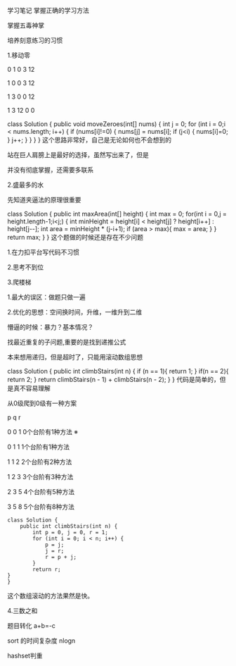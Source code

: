 学习笔记
掌握正确的学习方法

掌握五毒神掌

培养刻意练习的习惯



1.移动零

0 1 0 3 12

1 0 0 3 12

1 3 0 0 12

1 3 12 0 0

class Solution {
    public void moveZeroes(int[] nums) {
        int j = 0;
        for (int i = 0;i < nums.length; i++) {
            if (nums[i]!=0) {
                nums[j] = nums[i];
                if (j<i) {
                    nums[i]=0;
                }
                j++;
            }
        }
    }
}
这个思路非常好，自己是无论如何也不会想到的

站在巨人肩膀上是最好的选择，虽然写出来了，但是

并没有彻底掌握，还需要多联系



2.盛最多的水

先知道夹逼法的原理很重要

class Solution {
    public int maxArea(int[] height) {
        int max = 0;
        for(int i = 0,j = height.length-1;i<j;) {
            int minHeight = height[i] < height[j] ? height[i++] : height[j--];
            int area = minHeight * (j-i+1);
            if (area > max){
                max = area;
            }
        }
        return max;
    }
}
这个题做的时候还是存在不少问题

1.在力扣平台写代码不习惯

2.思考不到位



3.爬楼梯

1.最大的误区：做题只做一遍

2.优化的思想：空间换时间，升维，一维升到二维

懵逼的时候：暴力？基本情况？

找最近重复的子问题,重要的是找到递推公式



本来想用递归，但是超时了，只能用滚动数组思想



class Solution {
    public int climbStairs(int n) {
        if (n == 1){
            return 1;
        }
        if(n == 2){
            return 2;
        }
        return climbStairs(n - 1) + climbStairs(n - 2);
    }
}
代码是简单的，但是真不容易理解

从0级爬到0级有一种方案



p q r

0 0 1  0个台阶有1种方法 ※

0 1 1  1个台阶有1种方法

1 1 2  2个台阶有2种方法

1 2 3  3个台阶有3种方法

2 3 5  4个台阶有5种方法

3 5 8  5个台阶有8种方法



    class Solution {
        public int climbStairs(int n) {
            int p = 0, j = 0, r = 1;
            for (int i = 0; i < n; i++) {
                p = j;
                j = r;
                r = p + j;
            }
            return r;
    }
    }


这个数组滚动的方法果然是快。



4.三数之和

题目转化 a+b=-c

sort 的时间复杂度 nlogn

hashset判重



